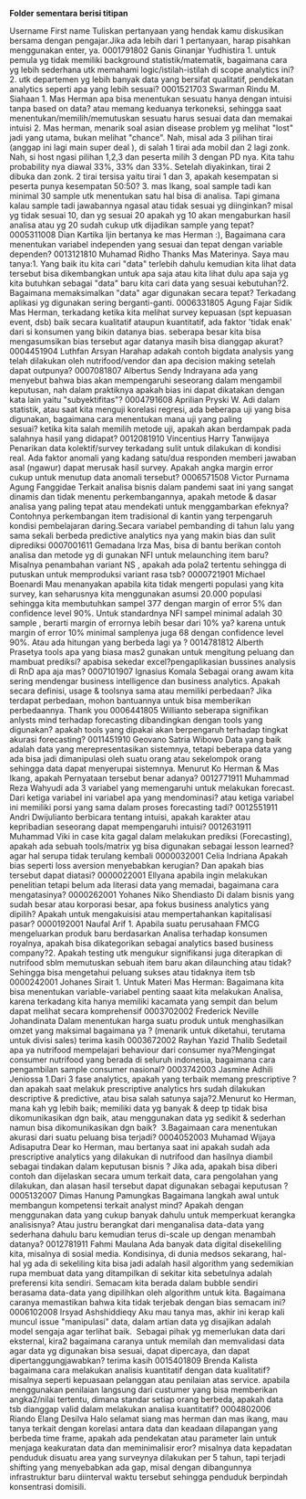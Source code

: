 __Folder sementara berisi titipan__

Username	First name	Tuliskan pertanyaan yang hendak kamu diskusikan bersama dengan pengajar.Jika ada lebih dari 1 pertanyaan, harap pisahkan menggunakan enter, ya.
0001791802	Ganis Ginanjar Yudhistira	1. untuk pemula yg tidak memiliki background statistik/matematik, bagaimana cara yg lebih sederhana utk memahami logic/istilah-istilah di scope analytics ini?2. utk departemen yg lebih banyak data yang bersifat qualitatif, pendekatan analytics seperti apa yang lebih sesuai?
0001521703	Swarman Rindu M. Siahaan	1. Mas Herman apa bisa menentukan sesuatu hanya dengan intuisi tanpa based on data? atau memang keduanya terkoneksi, sehingga saat menentukan/memilih/memutuskan sesuatu harus sesuai data dan memakai intuisi 2. Mas herman, menarik soal asian disease problem yg melihat "lost" jadi yang utama, bukan melihat "chance". Nah, misal ada 3 pilihan tirai (anggap ini lagi main super deal ), di salah 1 tirai ada mobil dan 2 lagi zonk. Nah, si host ngasi pilihan 1,2,3 dan peserta milih 3 dengan PD nya. Kita tahu probability nya diawal 33%, 33% dan 33%. Setelah diyakinkan, tirai 2 dibuka dan zonk. 2 tirai tersisa yaitu tirai 1 dan 3, apakah kesempatan si peserta punya kesempatan 50:50? 3. mas Ikang, soal sample tadi kan minimal 30 sample utk menentukan satu hal bisa di analisa. Tapi gimana kalau sample tadi jawabannya ngasal atau tidak sesuai yg diinginkan? misal yg tidak sesuai 10, dan yg sesuai 20 apakah yg 10 akan mengaburkan hasil analisa atau yg 20 sudah cukup utk dijadikan sample yang tepat?
0005311008	Dian Kartika	Ijin bertanya ke mas Herman :), Bagaimana cara menentukan variabel independen yang sesuai dan tepat dengan variable dependen?
0013121810	Muhamad Ridho	Thanks Mas Materinya. Saya mau tanya:1. Yang baik itu kita cari "data" terlebih dahulu kemudian kita lihat data tersebut bisa dikembangkan untuk apa saja atau kita lihat dulu apa saja yg kita butuhkan sebagai "data" baru kita cari data yang sesuai kebutuhan?2. Bagaimana memaksimalkan "data" agar digunakan secara tepat? Terkadang aplikasi yg digunakan sering berganti-ganti.
0006331805	Agung Fajar Sidik	Mas Herman, terkadang ketika kita melihat survey kepuasan (spt kepuasan event, dsb) baik secara kualitatif ataupun kuantitatif, ada faktor 'tidak enak' dari si konsumen yang bikin datanya bias. seberapa besar kita bisa mengasumsikan bias tersebut agar datanya masih bisa dianggap akurat?
0004451904	Luthfan Arsyan Harahap	adakah contoh bigdata analysis yang telah dilakukan oleh nutrifood/vendor dan apa decision making setelah dapat outpunya?
0007081807	Albertus Sendy Indrayana	ada yang menyebut bahwa bias akan mempengaruhi seseorang dalam mengambil keputusan, nah dalam praktiknya apakah bias ini dapat dikatakan dengan kata lain yaitu "subyektifitas"?
0004791608	Aprilian Pryski W. Adi	dalam statistik, atau saat kita menguji korelasi regresi, ada beberapa uji yang bisa digunakan, bagaimana cara menentukan mana uji yang paling sesuai? ketika kita salah memilih metode uji, apakah akan berdampak pada salahnya hasil yang didapat?
0012081910	Vincentius Harry Tanwijaya	Penarikan data kolektif/survey terkadang sulit untuk dilakukan di kondisi real. Ada faktor anomali yang kadang satu/dua responden memberi jawaban asal (ngawur) dapat merusak hasil survey. Apakah angka margin error cukup untuk menutup data anomali tersebut?
0006571508	Victor Purnama Agung Fanggidae	Terkait analisa bisnis dalam pandemi saat ini yang sangat dinamis dan tidak menentu perkembangannya, apakah metode &amp; dasar analisa yang paling tepat atau mendekati untuk menggambarkan efeknya? Contohnya perkembangan item tradisional di kantin yang terpengaruh kondisi pembelajaran daring.Secara variabel pembanding di tahun lalu yang sama sekali berbeda predictive analytics nya yang makin bias dan sulit diprediksi
0007001611	Gemadana Irza	Mas, bisa di bantu berikan contoh analisa dan metode yg di gunakan NFI untuk melaunching item baru? Misalnya penambahan variant NS , apakah ada pola2 tertentu sehingga di putuskan untuk memproduksi variant rasa tsb?
0000721901	Michael Boenardi	Mau menanyakan apabila kita tidak mengerti populasi yang kita survey, kan seharusnya kita menggunakan asumsi 20.000 populasi sehingga kita membutuhkan sampel 377 dengan margin of error 5% dan confidence level 90%. Untuk standardnya NFI sampel minimal adalah 30 sample , berarti margin of errornya lebih besar dari 10% ya? karena untuk margin of error 10% minimal samplenya juga 68 dengan confidence level 90%. Atau ada hitungan yang berbeda lagi ya ?
0014781812	Alberth Prasetya	tools apa yang biasa mas2 gunakan untuk mengitung peluang dan mambuat prediksi? apabisa sekedar excel?pengaplikasian bussines analysis di RnD apa aja mas?
0007101907	Ignasius Komala	Sebagai orang awam kita sering mendengar business intelligence dan business analytics. Apakah secara definisi, usage &amp; toolsnya sama atau memiliki perbedaan? Jika terdapat perbedaan, mohon bantuannya untuk bisa memberikan perbedaannya. Thank you
0006441805	Willianto	seberapa signifikan anlysts mind terhadap forecasting dibandingkan dengan tools yang digunakan? apakah tools yang dipakai akan berpengaruh terhadap tingkat akurasi forecasting?
0011451910	Geovano Satria Wibowo	Data yang baik adalah data yang merepresentasikan sistemnya, tetapi beberapa data yang ada bisa jadi dimanipulasi oleh suatu orang atau sekelompok orang sehingga data dapat menyerupai sistemnya. Menurut Ko Herman &amp; Mas Ikang, apakah Pernyataan tersebut benar adanya?
0012771911	Muhammad Reza Wahyudi	ada 3 variabel yang memengaruhi untuk melakukan forecast. Dari ketiga variabel ini variabel apa yang mendominasi? atau ketiga variabel ini memiliki porsi yang sama dalam proses forecasting tadi?
0012551911	Andri Dwijulianto	berbicara tentang intuisi, apakah karakter atau kepribadian seseorang dapat mempengaruhi intuisi?
0012631911	Muhammad Viki	in case kita gagal dalam melakukan prediksi (Forecasting), apakah ada sebuah tools/matrix yg bisa digunakan sebagai lesson learned? agar hal serupa tidak terulang kembali
0000032001	Celia Indriana	Apakah bias seperti loss aversion menyebabkan kerugian? Dan apakah bias tersebut dapat diatasi?
0000022001	Ellyana	apabila ingin melakukan penelitian tetapi belum ada literasi data yang memadai, bagaimana cara mengatasinya?
0000262001	Yohanes Niko Shendiasto	Di dalam bisnis yang sudah besar atau korporasi besar, apa fokus business analytics yang dipilih? Apakah untuk mengakuisisi atau mempertahankan kapitalisasi pasar?
0000192001	Naufal Arif	1. Apabila suatu perusahaan FMCG mengeluarkan produk baru berdasarkan Analisa terhadap konsumen royalnya, apakah bisa dikategorikan sebagai analytics based business company?2. Apakah testing utk mengukur signifikansi juga diterapkan di nutrifood sblm memutuskan sebuah item baru akan dilaunching atau tidak? Sehingga bisa mengetahui peluang sukses atau tidaknya item tsb
0000242001	Johanes Sirait	1. Untuk Materi Mas Herman: Bagaimana kita bisa menentukan variable-variabel penting saaat kita melakukan Analisa, karena terkadang kita hanya memiliki kacamata yang sempit dan belum dapat melihat secara komprehensif
0003702002	Frederick Neville Johandinata	Dalam menentukan harga suatu produk untuk menghasilkan omzet yang maksimal bagaimana ya ? (menarik untuk diketahui, terutama untuk divisi sales) terima kasih
0003672002	Rayhan Yazid Thalib	Sedetail apa ya nutrifood mempelajari behaviour dari consumer nya?Mengingat consumer nutrifood yang berada di seluruh indonesia, bagaimana cara pengambilan sample consumer nasional?
0003742003	Jasmine Adhili Jeniossa	1.Dari 3 fase analytics, apakah yang terbaik memang prescriptive ? dan apakah saat melakuk prescriptive analytics hrs sudah dilakukan descriptive &amp; predictive, atau bisa salah satunya saja?2.Menurut ko Herman, mana kah yg lebih baik; memiliki data yg banyak &amp; deep tp tidak bisa dikomunikasikan dgn baik, atau menggunakan data yg sedikit &amp; sederhan namun bisa dikomunikasikan dgn baik?  3.Bagaimaan cara menentukan akurasi dari suatu peluang bisa terjadi?
0004052003	Muhamad Wijaya Adisaputra	Dear ko Herman, mau bertanya saat ini apakah sudah ada prescriptive analytics yang dilakukan di nutrifood dan hasilnya diambil sebagai tindakan dalam keputusan bisnis ? Jika ada, apakah bisa diberi contoh dan dijelaskan secara umum terkait data, cara pengolahan yang dilakukan, dan alasan hasil tersebut dapat digunakan sebagai keputusan ?
0005132007	Dimas Hanung Pamungkas	Bagaimana langkah awal untuk membangun kompetensi terkait analyst mind? Apakah dengan menggunakan data yang cukup banyak dahulu untuk memperkuat kerangka analisisnya? Atau justru berangkat dari menganalisa data-data yang sederhana dahulu baru kemudian terus di-scale up dengan menambah datanya?
0012781911	Fahmi Maulana	Ada banyak data digital disekeliling kita, misalnya di sosial media. Kondisinya, di dunia medsos sekarang, hal-hal yg ada di sekeliling kita bisa jadi adalah hasil algorithm yang sedemikian rupa membuat data yang ditampilkan di sekitar kita sebetulnya adalah preferensi kita sendiri. Semacam kita berada dalam bubble sendiri berasama data-data yang dipilihkan oleh algorithm untuk kita. Bagaimana caranya memastikan bahwa kita tidak terjebak dengan bias semacam ini?
0006102008	Irsyad Ashshiddieqy	Aku mau tanya mas, akhir ini kerap kali muncul issue "manipulasi" data, dalam artian data yg disajikan adalah model sengaja agar terlihat baik.  Sebagai pihak yg memerlukan data dari eksternal, kira2 bagaimana caranya untuk memilah dan memvalidasi data agar data yg digunakan bisa sesuai, dapat dipercaya, dan dapat dipertanggungjawabkan? terima kasih
0015401809	Brenda Kalista	bagaimana cara melakukan analisis kuantitatif dengan data kualitatif? misalnya seperti kepuasaan pelanggan atau penilaian atas service. apabila menggunakan penilaian langsung dari custumer yang bisa memberikan angka2/nilai tertentu, dimana standar setiap orang berbeda, apakah data tsb dianggap valid dalam melakukan analisa kuantitatif?
0004802006	Riando Elang Desilva 	Halo selamat siang mas herman dan mas ikang, mau tanya terkait dengan korelasi antara data dan keadaan dilapangan yang berbeda time frame, apakah ada pendekatan atau parameter lain untuk menjaga keakuratan data dan meminimalisir eror? misalnya data kepadatan penduduk disuatu area yang surveynya dilakukan per 5 tahun, tapi terjadi shifting yang menyebabkan ada gap, misal dengan dibangunnya infrastruktur baru diinterval waktu tersebut sehingga penduduk berpindah konsentrasi domisili. 
